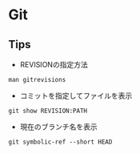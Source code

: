 # Git

## Tips

* REVISIONの指定方法

```
man gitrevisions
```

* コミットを指定してファイルを表示

```
git show REVISION:PATH
```

* 現在のブランチ名を表示

```
git symbolic-ref --short HEAD
```

